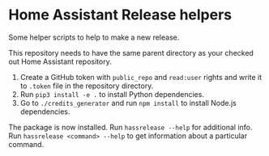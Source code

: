 # Home Assistant Release helpers

Some helper scripts to help to make a new release.

This repository needs to have the same parent directory as your checked out Home Assistant repository.
1. Create a GitHub token with `public_repo` and `read:user` rights and write it to `.token` file in the repository directory.
2. Run `pip3 install -e .`  to install Python dependencies.
3. Go to `./credits_generator` and run `npm install` to install Node.js dependencies.

The package is now installed. Run `hassrelease --help` for additional info. Run `hassrelease <command> --help` to get information about a particular command.
